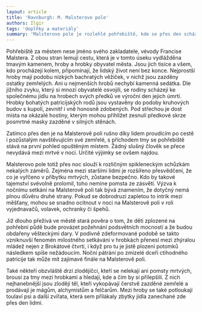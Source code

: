 ```yaml
---
layout: article
title: 'Ravnburgh: M. Malsterovo pole'
authors: Ilgir
tags: 'doplňky a materiály'
summary: 'Malsterovo pole je rozlehlé pohřebiště, kde se přes den scházejí počestní lidé k pamětním hostinám. V noci je naopak dějištěm pokoutných jednání nekalých živlů, jakož i cílem zhýralé mládeže provádějící zde nepřístojnosti.'
---
```


Pohřebiště za městem nese jméno svého zakladatele, vévody Francise Malstera. Z obou stran lemují cestu, která je v tomto úseku vydlážděna tmavým kamenem, hroby a hrobky obyvatel města. Jsou jich tisíce a všem, kdo procházejí kolem, připomínají, že lidský život není bez konce. Nejprostší hroby mají podobu nízkých bachratých věžiček, v nichž jsou zazděny ostatky zemřelých. Ani u nejmenších hrobů nechybí kamenná sedátka. Dle jižního zvyku, který si mnozí obyvatelé osvojili, se rodiny scházejí ke společnému jídlu na hrobech svých předků ve výroční den jejich úmrtí. Hrobky bohatých patricijských rodů jsou vystavěny do podoby kruhových budov s kupolí, zevnitř i vně honosně zdobených. Pod střechou je dost místa na okázalé hostiny, kterým mohou přihlížet zesnulí předkové skrze posmrtné masky zazděné v silných stěnách.

Zatímco přes den je na Malsterově poli rušno díky lidem proudícím po cestě i pozůstalým navštěvujícím své zemřelé, s příchodem tmy se pohřebiště stává na první pohled opuštěným místem. Žádný slušný člověk se přece nevydává mezi mrtvé v noci. Určité výjimky se ovšem najdou.

Malsterovo pole totiž přes noc slouží k rozličným spikleneckým schůzkám nekalých záměrů. Zejména mezi staršími lidmi je rozšířeno přesvědčení, že co je vyřčeno v příbytku mrtvých, zůstane bezpečno. Kdo by takové tajemství svévolně prolomil, toho nemine pomsta ze zásvětí. Výzva k nočnímu setkání na Malsterově poli tak bývá znamením, že dotyčný nemá plnou důvěru druhé strany. Pokud se dobrodruzi zapletou to intrik mezi měšťany, mohou se snadno ocitnout v noci na Malsterově poli v roli vyjednavačů, volavek, ochranky či špehů.

Již dlouho přežívá ve městě stará pověra o tom, že děti zplozené na pohřební půdě bude provázet požehnání podsvětních mocností a že budou obdařeny věšteckými dary. V podivně zdeformované podobě se takto vzniknuvší fenomén milostného setkávání v hrobkách pře­nesl mezi zhýralou mládež nejen z Brokátové čtvrti, i když pro tu je jistě plození potomků následkem spíše nežádoucím. Noční pátrání po zmizelé dceři ctihodného patricije tak může mít zajímavé finále na Malsterově poli.

Také někteří obzvláště drzí zlodějíčci, kteří se nelekají ani pomsty mrtvých, brousí za tmy mezi hrobkami a hledají, kde a čím by si přilepšili. Z nich nejhanebnější jsou zloději těl, kteří vykopávají čerstvě zazděné zemřelé a prodávají je mágům, alchymistům a felčarům. Mezi hroby se také potloukají toulaví psi a další zvířata, která sem přilákaly zbytky jídla zanechané zde přes den lidmi.
